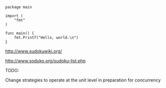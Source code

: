 ```golang
package main

import (
    "fmt"
)

func main() {
    fmt.Printf("Hello, world.\n")
}
```

http://www.sudokuwiki.org/

http://www.soduko.org/sudoku-list.php


TODO:

Change strategies to operate at the unit level in preparation for concurrency